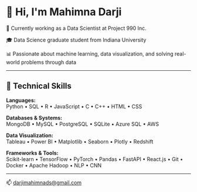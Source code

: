 # 👋 Hi, I'm Mahimna Darji

💼 Currently working as a Data Scientist at Project 990 Inc. 

🎓 Data Science graduate student from Indiana University   

📊 Passionate about machine learning, data visualization, and solving real-world problems through data

---

## 🧠 Technical Skills

**Languages:**  
Python • SQL • R • JavaScript • C • C++ • HTML • CSS

**Databases & Systems:**  
MongoDB • MySQL • PostgreSQL • SQLite • Azure SQL • AWS

**Data Visualization:**  
Tableau • Power BI • Matplotlib • Seaborn • Plotly • Redshift

**Frameworks & Tools:**  
Scikit-learn • TensorFlow • PyTorch • Pandas • FastAPI • React.js • Git • Docker • Apache Hadoop • NLP • CNN

---

📫 [darjimahimnads@gmail.com](mailto:darjimahimnads@gmail.com) 
